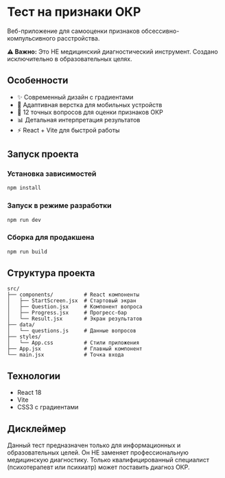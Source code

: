 # Тест на признаки ОКР

Веб-приложение для самооценки признаков обсессивно-компульсивного расстройства.

**⚠️ Важно:** Это НЕ медицинский диагностический инструмент. Создано исключительно в образовательных целях.

## Особенности

- ✨ Современный дизайн с градиентами
- 📱 Адаптивная верстка для мобильных устройств
- 🧠 12 точных вопросов для оценки признаков ОКР
- 📊 Детальная интерпретация результатов
- ⚡ React + Vite для быстрой работы

## Запуск проекта

### Установка зависимостей
```bash
npm install
```

### Запуск в режиме разработки
```bash
npm run dev
```

### Сборка для продакшена
```bash
npm run build
```

## Структура проекта

```
src/
├── components/          # React компоненты
│   ├── StartScreen.jsx  # Стартовый экран
│   ├── Question.jsx     # Компонент вопроса
│   ├── Progress.jsx     # Прогресс-бар
│   └── Result.jsx       # Экран результатов
├── data/
│   └── questions.js     # Данные вопросов
├── styles/
│   └── App.css          # Стили приложения
├── App.jsx              # Главный компонент
└── main.jsx             # Точка входа
```

## Технологии

- React 18
- Vite
- CSS3 с градиентами

## Дисклеймер

Данный тест предназначен только для информационных и образовательных целей. Он НЕ заменяет профессиональную медицинскую диагностику. Только квалифицированный специалист (психотерапевт или психиатр) может поставить диагноз ОКР.
